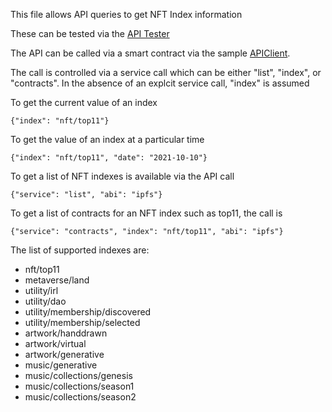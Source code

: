 This file allows API queries to get NFT Index information

These can be tested via the [API Tester](https://truflation.github.io/sample-frontend/power-tools.html)

The API can be called via a smart contract via the sample [APIClient](https://remix.ethereum.org/#url=https://raw.githubusercontent.com/truflation/sample-frontend/main/ApiClient.sol).

The call is controlled via a service call which can be either "list", "index", or "contracts".  In the absence of an explcit service call, "index" is assumed

To get the current value of an index

```
{"index": "nft/top11"}
```

To get the value of an index at a particular time

```
{"index": "nft/top11", "date": "2021-10-10"}
```

To get a list of NFT indexes is available via the API call

```
{"service": "list", "abi": "ipfs"} 
```

To get a list of contracts for an NFT index such as top11, the call is

```
{"service": "contracts", "index": "nft/top11", "abi": "ipfs"}
```

The list of supported indexes are:

* nft/top11
* metaverse/land
* utility/irl
* utility/dao
* utility/membership/discovered
* utility/membership/selected
* artwork/handdrawn
* artwork/virtual
* artwork/generative
* music/generative
* music/collections/genesis
* music/collections/season1
* music/collections/season2
